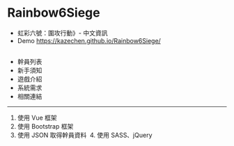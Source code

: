 # Rainbow6Siege
 - 虹彩六號：圍攻行動》- 中文資訊
 - Demo https://kazechen.github.io/Rainbow6Siege/
 
 ##
 - 幹員列表
 - 新手須知
 - 遊戲介紹
 - 系統需求
 - 相關連結
 
<hr>

  1. 使用 Vue 框架
  2. 使用 Bootstrap 框架
  3. 使用 JSON 取得幹員資料
  4. 使用 SASS、jQuery
